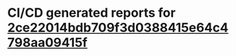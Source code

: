 # CI/CD generated reports for [2ce22014bdb709f3d0388415e64c4798aa09415f](https://github.com/hydephp/develop/commit/2ce22014bdb709f3d0388415e64c4798aa09415f)
